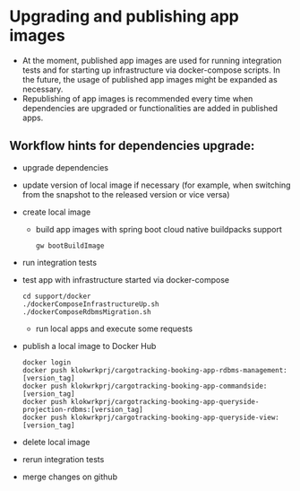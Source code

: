 # Upgrading and publishing app images
- At the moment, published app images are used for running integration tests and for starting up infrastructure via docker-compose scripts. In the future, the usage of published app images might
  be expanded as necessary.
- Republishing of app images is recommended every time when dependencies are upgraded or functionalities are added in published apps.

## Workflow hints for dependencies upgrade:
- upgrade dependencies
- update version of local image if necessary (for example, when switching from the snapshot to the released version or vice versa)
- create local image
    - build app images with spring boot cloud native buildpacks support

          gw bootBuildImage

- run integration tests
- test app with infrastructure started via docker-compose

      cd support/docker
      ./dockerComposeInfrastructureUp.sh
      ./dockerComposeRdbmsMigration.sh

    - run local apps and execute some requests

- publish a local image to Docker Hub

      docker login
      docker push klokwrkprj/cargotracking-booking-app-rdbms-management:[version_tag]
      docker push klokwrkprj/cargotracking-booking-app-commandside:[version_tag]
      docker push klokwrkprj/cargotracking-booking-app-queryside-projection-rdbms:[version_tag]
      docker push klokwrkprj/cargotracking-booking-app-queryside-view:[version_tag]

- delete local image
- rerun integration tests
- merge changes on github
